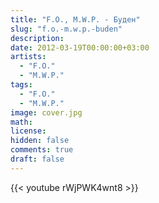 ```yaml
---
title: "F.O., M.W.P. - Буден" 
slug: "f.o.-m.w.p.-buden"
description: 
date: 2012-03-19T00:00:00+03:00
artists:
  - "F.O."
  - "M.W.P."
tags:
  - "F.O."
  - "M.W.P."
image: cover.jpg
math: 
license: 
hidden: false
comments: true
draft: false
---
```


{{< youtube rWjPWK4wnt8 >}}
